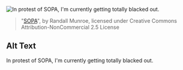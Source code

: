 ![In protest of SOPA, I'm currently getting totally blacked out.](https://imgs.xkcd.com/comics/sopa.png)
> "[SOPA](https://xkcd.com/1005/)", by Randall Munroe, licensed under Creative Commons Attribution-NonCommercial 2.5 License

## Alt Text
In protest of SOPA, I'm currently getting totally blacked out.

